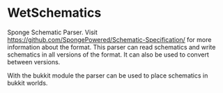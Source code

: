 # WetSchematics

Sponge Schematic Parser. Visit https://github.com/SpongePowered/Schematic-Specification/ for more information about the format.
This parser can read schematics and write schematics in all versions of the format. It can also be used to convert between versions.

With the bukkit module the parser can be used to place schematics in bukkit worlds.
